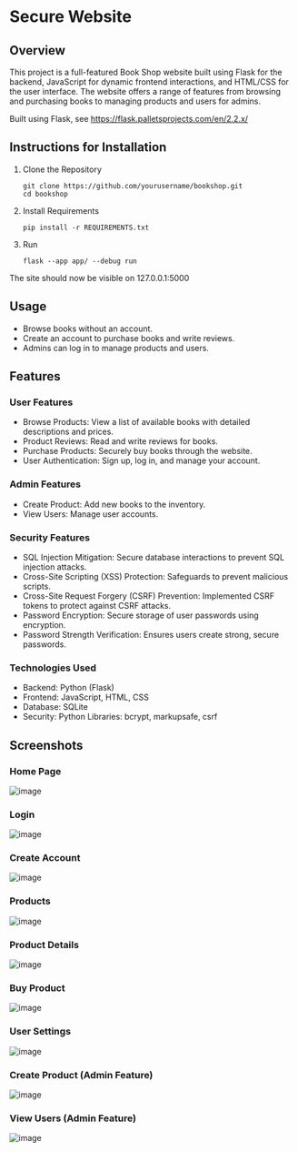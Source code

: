 # Secure Website

## Overview

This project is a full-featured Book Shop website built using Flask for the backend, JavaScript for dynamic frontend interactions, and HTML/CSS for the user interface. The website offers a range of features from browsing and purchasing books to managing products and users for admins.

Built using Flask, see https://flask.palletsprojects.com/en/2.2.x/

## Instructions for Installation
     
  1. Clone the Repository

      ```
	 git clone https://github.com/yourusername/bookshop.git
	 cd bookshop
	 ```
  
  2. Install Requirements
  
     ```
	 pip install -r REQUIREMENTS.txt
	 ```
	
  3. Run
  
     ```
	 flask --app app/ --debug run
	 ```

The site should now be visible on 127.0.0.1:5000


## Usage

- Browse books without an account.
- Create an account to purchase books and write reviews.
- Admins can log in to manage products and users.

  
## Features

### User Features

- Browse Products: View a list of available books with detailed descriptions and prices.
- Product Reviews: Read and write reviews for books.
- Purchase Products: Securely buy books through the website.
- User Authentication: Sign up, log in, and manage your account.

### Admin Features

- Create Product: Add new books to the inventory.
- View Users: Manage user accounts.

### Security Features

- SQL Injection Mitigation: Secure database interactions to prevent SQL injection attacks.
- Cross-Site Scripting (XSS) Protection: Safeguards to prevent malicious scripts.
- Cross-Site Request Forgery (CSRF) Prevention: Implemented CSRF tokens to protect against CSRF attacks.
- Password Encryption: Secure storage of user passwords using encryption.
- Password Strength Verification: Ensures users create strong, secure passwords.

### Technologies Used

- Backend: Python (Flask)
- Frontend: JavaScript, HTML, CSS
- Database: SQLite
- Security: Python Libraries: bcrypt, markupsafe, csrf


## Screenshots

### Home Page

![image](https://github.com/venkataprabhav/Python---Flask_Secure_Website/assets/123014399/18dbd51a-d3a6-4dd5-9431-715b1132f214)


### Login

![image](https://github.com/venkataprabhav/Python---Flask_Secure_Website/assets/123014399/e85db69e-4ab5-42ab-abdf-d0a3bdd372b5)


### Create Account

![image](https://github.com/venkataprabhav/Python---Flask_Secure_Website/assets/123014399/740b3177-3b06-4cb2-afaa-10da8d941f05)


### Products

![image](https://github.com/venkataprabhav/Python---Flask_Secure_Website/assets/123014399/4c367453-898b-4adc-9510-4a290aabd4b3)


### Product Details

![image](https://github.com/venkataprabhav/Python---Flask_Secure_Website/assets/123014399/fad201b3-e808-4746-92e5-226ce97b8dd0)


### Buy Product

![image](https://github.com/venkataprabhav/Python---Flask_Secure_Website/assets/123014399/76024b08-2839-4635-96c7-0c0d450aea39)

### User Settings

![image](https://github.com/venkataprabhav/Python---Flask_Secure_Website/assets/123014399/9d3f98e0-24d8-42ad-ad45-27377f7fff08)



### Create Product (Admin Feature)

![image](https://github.com/venkataprabhav/Python---Flask_Secure_Website/assets/123014399/fdc25a8c-c494-4225-8dbf-5b498f9d1bb9)


### View Users (Admin Feature)

![image](https://github.com/venkataprabhav/Python---Flask_Secure_Website/assets/123014399/5464a8c8-c906-4c73-92c4-d13851e6abd2)






